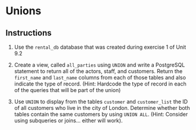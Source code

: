 # Unions

## Instructions

1. Use the `rental_db` database that was created during exercise 1 of Unit 9.2

2. Create a view, called `all_parties` using `UNION` and write a PostgreSQL statement to return all of the actors, staff, and 
customers. Return the `first_name` and `last_name` columns from each of those tables and also indicate the type of record. 
(Hint: Hardcode the type of record in each of the queries that will be part of the union)

3. Use `UNION` to display from the tables `customer` and `customer_list` the ID of all customers who live in the city of London. 
Determine whether both tables contain the same customers by using `UNION ALL`. (Hint: Consider using subqueries or joins... 
either will work).
